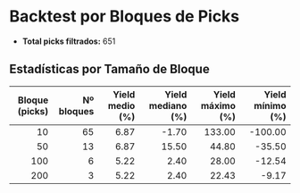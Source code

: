 # Backtest por Bloques de Picks

- **Total picks filtrados:** 651

## Estadísticas por Tamaño de Bloque

| Bloque (picks) | Nº bloques | Yield medio (%) | Yield mediano (%) | Yield máximo (%) | Yield mínimo (%) |
|--------------:|-----------:|----------------:|------------------:|-----------------:|-----------------:|
|             10 |         65 |            6.87 |             -1.70 |          133.00 |         -100.00 |
|             50 |         13 |            6.87 |             15.50 |           44.80 |          -35.50 |
|            100 |          6 |            5.22 |              2.40 |           28.00 |          -12.54 |
|            200 |          3 |            5.22 |              2.40 |           22.43 |           -9.17 |